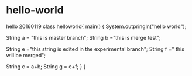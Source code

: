 # hello-world
hello 20160119
class helloworld{
main()
{
System.outpringln("hello world");

String a = "this is master branch";
String b ="this is merge test";


String e ="this string is edited in the experimental branch";
String f =" this will be merged";

String c = a+b;
String g = e+f;
}
}

